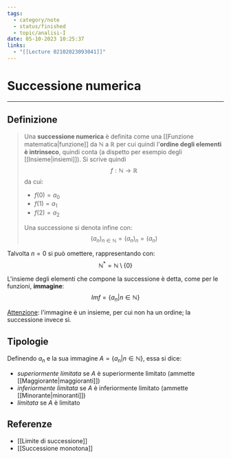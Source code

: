```yaml
---
tags:
  - category/note
  - status/finished
  - topic/analisi-I
date: 05-10-2023 10:25:37
links:
  - "[[Lecture 02102023093041]]"
---
```

# Successione numerica
---
## Definizione
> Una **successione numerica** è definita come una [[Funzione matematica|funzione]] da $\mathbb{N}$ a $\mathbb{R}$ per cui quindi l'**ordine degli elementi è intrinseco**, quindi conta (a dispetto per esempio degli [[Insieme|insiemi]]).
> Si scrive quindi
> $$f: \mathbb{N} \to \mathbb{R}$$
> da cui:
> - $f(0) = a_{0}$
> - $f(1) = a_{1}$
> - $f(2) = a_{2}$
> 
> Una successione si denota infine con:
> $$(a_{n})_{n \in \mathbb{N}} = (a_{n})_{n} = (a_{n})$$

Talvolta $n=0$ si può omettere, rappresentando con:
$$\mathbb{N}^{*} = \mathbb{N} \setminus \{0\}$$

L'insieme degli elementi che compone la successione è detta, come per le funzioni, **immagine**:
$$Imf = \{a_{n} | n \in \mathbb{N}\}$$

<u>Attenzione</u>: l'immagine è un insieme, per cui non ha un ordine; la successione invece sì.

## Tipologie
Definendo $a_{n}$ e la sua immagine $A = \{a_{n} | n \in \mathbb{N}\}$, essa si dice:
- _superiormente limitata_ se $A$ è superiormente limitato (ammette [[Maggiorante|maggioranti]])
- _inferiormente limitata_ se $A$ è inferiormente limitato (ammette [[Minorante|minoranti]])
- _limitata_ se $A$ è limitato

## Referenze
- [[Limite di successione]]
- [[Successione monotona]]